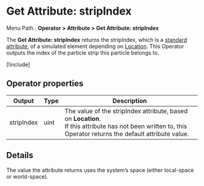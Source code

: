 # Get Attribute: stripIndex

Menu Path : **Operator > Attribute > Get Attribute: stripIndex**

The **Get Attribute: stripIndex** returns the stripIndex, which is a [standard attribute](Reference-Attributes.md), of a simulated element depending on [Location](Attributes.md#attribute-locations). This Operator outputs the index of the particle strip this particle belongs to.

[!include[](Snippets/Operator-GetAttributeOperatorSettings.md)]

## Operator properties

| **Output** | **Type** | **Description**                                              |
| ---------- | -------- | ------------------------------------------------------------ |
| stripIndex | uint     | The value of the stripIndex attribute, based on **Location**.<br/>If this attribute has not been written to, this Operator returns the default attribute value. |

## Details

The value the attribute returns uses the system’s space (either local-space or world-space).